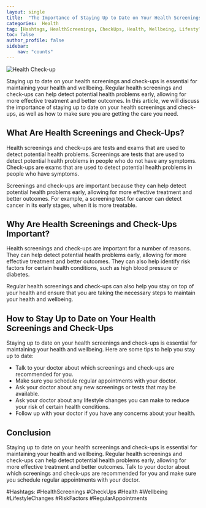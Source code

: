 ```yaml
---
layout: single
title:  "The Importance of Staying Up to Date on Your Health Screenings and Check-Ups"
categories:  Health
tag: [Hashtags, HealthScreenings, CheckUps, Health, Wellbeing, LifestyleChanges, RiskFactors, RegularAppointments, ]
toc: false
author_profile: false
sidebar:
    nav: "counts"
---
```

    
![Health Check-up](https://images.pexels.com/photos/1024318/pexels-photo-1024318.jpeg?auto=compress&cs=tinysrgb&dpr=2&h=650&w=940)

Staying up to date on your health screenings and check-ups is essential for maintaining your health and wellbeing. Regular health screenings and check-ups can help detect potential health problems early, allowing for more effective treatment and better outcomes. In this article, we will discuss the importance of staying up to date on your health screenings and check-ups, as well as how to make sure you are getting the care you need.

## What Are Health Screenings and Check-Ups?

Health screenings and check-ups are tests and exams that are used to detect potential health problems. Screenings are tests that are used to detect potential health problems in people who do not have any symptoms. Check-ups are exams that are used to detect potential health problems in people who have symptoms.

Screenings and check-ups are important because they can help detect potential health problems early, allowing for more effective treatment and better outcomes. For example, a screening test for cancer can detect cancer in its early stages, when it is more treatable.

## Why Are Health Screenings and Check-Ups Important?

Health screenings and check-ups are important for a number of reasons. They can help detect potential health problems early, allowing for more effective treatment and better outcomes. They can also help identify risk factors for certain health conditions, such as high blood pressure or diabetes.

Regular health screenings and check-ups can also help you stay on top of your health and ensure that you are taking the necessary steps to maintain your health and wellbeing.

## How to Stay Up to Date on Your Health Screenings and Check-Ups

Staying up to date on your health screenings and check-ups is essential for maintaining your health and wellbeing. Here are some tips to help you stay up to date:

- Talk to your doctor about which screenings and check-ups are recommended for you.
- Make sure you schedule regular appointments with your doctor.
- Ask your doctor about any new screenings or tests that may be available.
- Ask your doctor about any lifestyle changes you can make to reduce your risk of certain health conditions.
- Follow up with your doctor if you have any concerns about your health.

## Conclusion

Staying up to date on your health screenings and check-ups is essential for maintaining your health and wellbeing. Regular health screenings and check-ups can help detect potential health problems early, allowing for more effective treatment and better outcomes. Talk to your doctor about which screenings and check-ups are recommended for you and make sure you schedule regular appointments with your doctor.

#Hashtags: 
#HealthScreenings #CheckUps #Health #Wellbeing #LifestyleChanges #RiskFactors #RegularAppointments